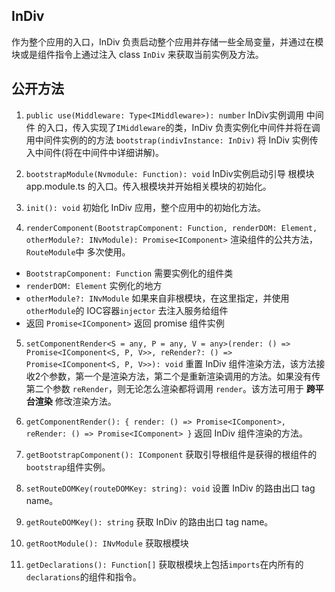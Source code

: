 ## InDiv

作为整个应用的入口，InDiv 负责启动整个应用并存储一些全局变量，并通过在模块或是组件指令上通过注入 class `InDiv` 来获取当前实例及方法。


## 公开方法

1. `public use(Middleware: Type<IMiddleware>): number` InDiv实例调用 中间件 的入口，传入实现了`IMiddleware`的类，InDiv 负责实例化中间件并将在调用中间件实例的的方法 `bootstrap(indivInstance: InDiv)` 将 InDiv 实例传入中间件(将在中间件中详细讲解)。

2. `bootstrapModule(Nvmodule: Function): void` InDiv实例启动引导 根模块app.module.ts 的入口。传入根模块并开始相关模块的初始化。

3. `init(): void` 初始化 InDiv 应用，整个应用中的初始化方法。

4. `renderComponent(BootstrapComponent: Function, renderDOM: Element, otherModule?: INvModule): Promise<IComponent>` 渲染组件的公共方法，`RouteModule`中 多次使用。

  - `BootstrapComponent: Function` 需要实例化的组件类
  - `renderDOM: Element` 实例化的地方
  - `otherModule?: INvModule` 如果来自非根模块，在这里指定，并使用`otherModule`的 IOC容器`injector` 去注入服务给组件
  - 返回 `Promise<IComponent>` 返回 promise 组件实例

5. `setComponentRender<S = any, P = any, V = any>(render: () => Promise<IComponent<S, P, V>>, reRender?: () => Promise<IComponent<S, P, V>>): void` 重置 InDiv 组件渲染方法，该方法接收2个参数，第一个是渲染方法，第二个是重新渲染调用的方法。如果没有传第二个参数 `reRender`，则无论怎么渲染都将调用 `render`。该方法可用于 **跨平台渲染** 修改渲染方法。

6. `getComponentRender(): { render: () => Promise<IComponent>, reRender: () => Promise<IComponent> }` 返回 InDiv 组件渲染的方法。

7. `getBootstrapComponent(): IComponent` 获取引导根组件是获得的根组件的`bootstrap`组件实例。

8. `setRouteDOMKey(routeDOMKey: string): void` 设置 InDiv 的路由出口 tag name。

9. `getRouteDOMKey(): string` 获取 InDiv 的路由出口 tag name。

10. `getRootModule(): INvModule` 获取根模块

11. `getDeclarations(): Function[]` 获取根模块上包括`imports`在内所有的`declarations`的组件和指令。
